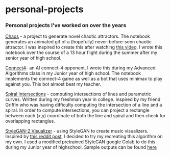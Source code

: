 # personal-projects

### Personal projects I've worked on over the years

[Chaos](https://github.com/danielmend/personal-projects/tree/master/chaos) - a project to generate novel chaotic attractors. The notebook generates an animated gif of a (hopefully) never-before-seen chaotic attractor. I was inspired to create this after watching [this video](https://www.youtube.com/watch?v=idpOunnpKTo). I wrote this notebook over the course of a 13 hour flight during the summer after my senior year of high school. 

[Connect4](https://github.com/danielmend/personal-projects/tree/master/connect4)- an AI connect-4 opponent. I wrote this during my Advanced Algorithms class in my Junior year of high school. The notebook implements the connect-4 game as well as a bot that uses minimax to play against you. This bot almost beat my teacher.

[Spiral Intersections](https://github.com/danielmend/personal-projects/tree/master/spiral_intersections) - computing intersections of lines and parametric curves. Written during my freshman year in college. Inspired by my friend Griffin who was having difficulty computing the intersection of a line and a spiral. In order to compute intersections, you can project a rectangle between each (x,y) coordinate of both the line and spiral and then check for overlapping rectangles. 

[StyleGAN-2 Visualizer](https://colab.research.google.com/drive/1WtZmXYrRJ5GoK1C9wLSt2hjaTxycQiG9?usp=sharing) - using StyleGAN to create music visualizers. Inspired by [this reddit post](https://www.reddit.com/r/MachineLearning/comments/e23ezq/p_using_stylegan_to_make_a_music_visualizer/), I decided to try my recreating this algorithm on my own. I used a modified pretrained StyleGAN google Colab to do this during my Junior year of highschool. Sample outputs can be found [here](https://github.com/danielmend/personal-projects/tree/master/StyleGAN_visualizer/samples)
